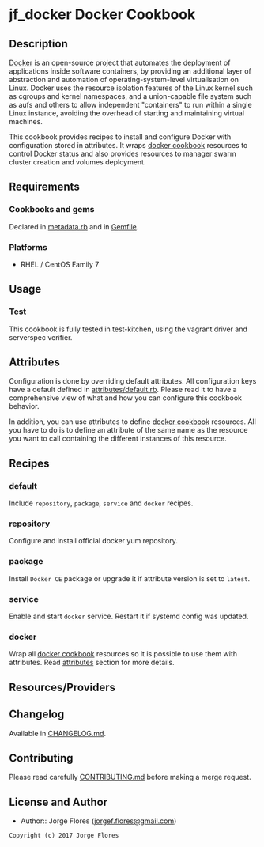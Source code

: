 jf_docker Docker Cookbook
======================

Description
-----------

[Docker](https://www.docker.com) is an open-source project that automates
the deployment of applications inside software containers, by providing
an additional layer of abstraction and automation of operating-system-level
virtualisation on Linux.
Docker uses the resource isolation features of the Linux kernel such as cgroups
and kernel namespaces, and a union-capable file system such as aufs and others
to allow independent "containers" to run within a single Linux instance,
avoiding the overhead of starting and maintaining virtual machines.

This cookbook provides recipes to install and configure Docker with
configuration stored in attributes. It wraps [docker cookbook][] resources to
control Docker status and also provides resources to manager swarm cluster
creation and volumes deployment.



Requirements
------------

### Cookbooks and gems

Declared in [metadata.rb](metadata.rb) and in [Gemfile](Gemfile).

### Platforms

- RHEL / CentOS Family 7



Usage
-----

### Test

This cookbook is fully tested in test-kitchen, using the vagrant driver and
serverspec verifier.



Attributes
----------

Configuration is done by overriding default attributes. All configuration keys
have a default defined in [attributes/default.rb](attributes/default.rb).
Please read it to have a comprehensive view of what and how you can configure
this cookbook behavior.

In addition, you can use attributes to define [docker cookbook][] resources.
All you have to do is to define an attribute of the same name as the resource
you want to call containing the different instances of this resource.



Recipes
-------

### default

Include `repository`, `package`, `service` and `docker` recipes.

### repository

Configure and install official docker yum repository.



### package

Install `Docker CE` package or upgrade it if attribute version is set to
`latest`.



### service

Enable and start `docker` service. Restart it if systemd config was updated.



### docker

Wrap all [docker cookbook][] resources so it is possible to use them with
attributes. Read [attributes](#attributes) section for more details.



Resources/Providers
-------------------



Changelog
---------

Available in [CHANGELOG.md](CHANGELOG.md).



Contributing
------------

Please read carefully [CONTRIBUTING.md](CONTRIBUTING.md) before making a merge
request.



License and Author
------------------

- Author:: Jorge Flores (<jorgef.flores@gmail.com>)


```text
Copyright (c) 2017 Jorge Flores
```

[docker]: https://docker.com
[docker cookbook]: https://supermarket.chef.io/cookbooks/docker
